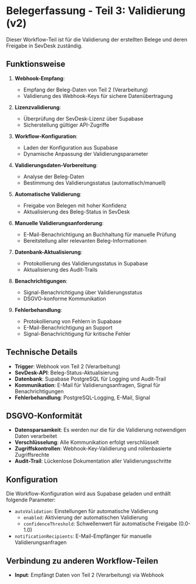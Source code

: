 # Belegerfassung - Teil 3: Validierung (v2)

Dieser Workflow-Teil ist für die Validierung der erstellten Belege und deren Freigabe in SevDesk zuständig.

## Funktionsweise

1. **Webhook-Empfang**:
   - Empfang der Beleg-Daten von Teil 2 (Verarbeitung)
   - Validierung des Webhook-Keys für sichere Datenübertragung

2. **Lizenzvalidierung**:
   - Überprüfung der SevDesk-Lizenz über Supabase
   - Sicherstellung gültiger API-Zugriffe

3. **Workflow-Konfiguration**:
   - Laden der Konfiguration aus Supabase
   - Dynamische Anpassung der Validierungsparameter

4. **Validierungsdaten-Vorbereitung**:
   - Analyse der Beleg-Daten
   - Bestimmung des Validierungsstatus (automatisch/manuell)

5. **Automatische Validierung**:
   - Freigabe von Belegen mit hoher Konfidenz
   - Aktualisierung des Beleg-Status in SevDesk

6. **Manuelle Validierungsanforderung**:
   - E-Mail-Benachrichtigung an Buchhaltung für manuelle Prüfung
   - Bereitstellung aller relevanten Beleg-Informationen

7. **Datenbank-Aktualisierung**:
   - Protokollierung des Validierungsstatus in Supabase
   - Aktualisierung des Audit-Trails

8. **Benachrichtigungen**:
   - Signal-Benachrichtigung über Validierungsstatus
   - DSGVO-konforme Kommunikation

9. **Fehlerbehandlung**:
   - Protokollierung von Fehlern in Supabase
   - E-Mail-Benachrichtigung an Support
   - Signal-Benachrichtigung für kritische Fehler

## Technische Details

- **Trigger**: Webhook von Teil 2 (Verarbeitung)
- **SevDesk-API**: Beleg-Status-Aktualisierung
- **Datenbank**: Supabase PostgreSQL für Logging und Audit-Trail
- **Kommunikation**: E-Mail für Validierungsanfragen, Signal für Benachrichtigungen
- **Fehlerbehandlung**: PostgreSQL-Logging, E-Mail, Signal

## DSGVO-Konformität

- **Datensparsamkeit**: Es werden nur die für die Validierung notwendigen Daten verarbeitet
- **Verschlüsselung**: Alle Kommunikation erfolgt verschlüsselt
- **Zugriffskontrollen**: Webhook-Key-Validierung und rollenbasierte Zugriffsrechte
- **Audit-Trail**: Lückenlose Dokumentation aller Validierungsschritte

## Konfiguration

Die Workflow-Konfiguration wird aus Supabase geladen und enthält folgende Parameter:

- `autoValidation`: Einstellungen für automatische Validierung
  - `enabled`: Aktivierung der automatischen Validierung
  - `confidenceThreshold`: Schwellenwert für automatische Freigabe (0.0-1.0)
- `notificationRecipients`: E-Mail-Empfänger für manuelle Validierungsanfragen

## Verbindung zu anderen Workflow-Teilen

- **Input**: Empfängt Daten von Teil 2 (Verarbeitung) via Webhook
